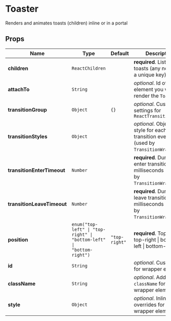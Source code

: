 # Toaster

Renders and animates toasts (children) inline or in a portal

## Props

| Name                       | Type                                                                                        | Default                  | Description                                                                              |
| -------------------------- | ------------------------------------------------------------------------------------------- | ------------------------ | ---------------------------------------------------------------------------------------- |
| **children**               | <code>ReactChildren</code>                                                                  |                          | **required**. List of toasts (any node with a unique key)                                |
| **attachTo**               | <code>String</code>                                                                         |                          | _optional_. Id of the element you want to render the `Toaster` in                        |
| **transitionGroup**        | <code>Object</code>                                                                         | <code>{}</code>          | _optional_. Custom settings for `ReactTransitionGroup`                                   |
| **transitionStyles**       | <code>Object</code>                                                                         |                          | _optional_. Object with style for each transition event (used by `TransitionWrapper`)    |
| **transitionEnterTimeout** | <code>Number</code>                                                                         |                          | **required**. Duration of enter transition in milliseconds (used by `TransitionWrapper`) |
| **transitionLeaveTimeout** | <code>Number</code>                                                                         |                          | **required**. Duration of leave transition in milliseconds (used by `TransitionWrapper`) |
| **position**               | <code>enum("top-left" &#124; "top-right" &#124; "bottom-left" &#124; "bottom-right")</code> | <code>"top-right"</code> | **required**. Top-left &#124; top-right &#124; bottom-left &#124; bottom-right           |
| **id**                     | <code>String</code>                                                                         |                          | _optional_. Custom `id` for wrapper element                                              |
| **className**              | <code>String</code>                                                                         |                          | _optional_. Additional `className` for wrapper element                                   |
| **style**                  | <code>Object</code>                                                                         |                          | _optional_. Inline-style overrides for wrapper element                                   |
